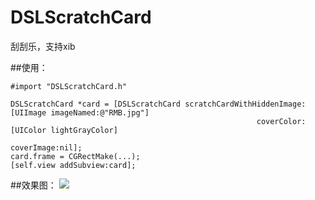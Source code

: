 # DSLScratchCard
刮刮乐，支持xib

##使用：
```
#import "DSLScratchCard.h"

DSLScratchCard *card = [DSLScratchCard scratchCardWithHiddenImage:[UIImage imageNamed:@"RMB.jpg"]
                                                       coverColor:[UIColor lightGrayColor]
                                                       coverImage:nil];
card.frame = CGRectMake(...);
[self.view addSubview:card];
```

##效果图：
![](https://github.com/dengshunlai/DSLScatchCard/raw/master/snapshot.png)

